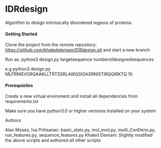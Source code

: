 # IDRdesign
Algorithm to design intrinsically disordered regions of proteins.

#### Getting Started

Clone the project from the remote repository: https://github.com/khaledelemam/IDRdesign.git and start a new branch

Run as: python3 design.py targetsequence numberofdesignedsequences 

e.g python3 design.py MLFRNIEVGRQAAKLLTRTSSRLAWQSIGASRNISTIRQQIRKTQ  10

#### Prerequisites

Create a new virtual enviroment and install all dependencies from requirements.txt

Make sure you have python3.0 or higher versions installed on your system


Authors

Alan Moses, Iva Pritisanac: basic_stats.py, mol_evol,py, multi_ConDens.py, run_features.py, sequence_features.py
Khaled Elemam: Slightly modified the above scripts and authored all other scripts


